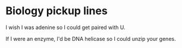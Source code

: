 # Biology pickup lines 

I wish I was adenine so I could get paired with U.

If I were an enzyme, I'd be DNA helicase so I could unzip your genes.
